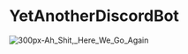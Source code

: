 # YetAnotherDiscordBot
![300px-Ah_Shit,_Here_We_Go_Again](https://i.redd.it/ah-shit-here-we-go-again-v0-bb58grj1k6db1.png?width=1200&format=png&auto=webp&s=ac53c2c88e09187d57959922b3fba636cf420db3)

